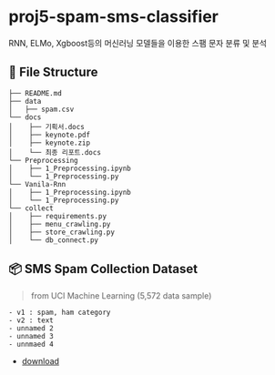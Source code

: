 # proj5-spam-sms-classifier
RNN, ELMo, Xgboost등의 머신러닝 모델들을 이용한 스팸 문자 분류 및 분석


## 📂 File Structure
```
├── README.md
├── data
│   ├── spam.csv
└── docs
│    ├── 기획서.docs
│    ├── keynote.pdf
│    ├── keynote.zip
│    └── 최종 리포트.docs
└── Preprocessing
│    ├── 1_Preprocessing.ipynb
│    └── 1_Preprocessing.py
└── Vanila-Rnn
│    ├── 1_Preprocessing.ipynb
│    └── 1_Preprocessing.py
└── collect
│    ├── requirements.py
│    ├── menu_crawling.py
│    ├── store_crawling.py
│    └── db_connect.py
```

## 📦 SMS Spam Collection Dataset
> from UCI Machine Learning (5,572 data sample)

```
- v1 : spam, ham category
- v2 : text
- unnamed 2
- unnamed 3
- unnmaed 4
```
- [download](https://www.kaggle.com/uciml/sms-spam-collection-dataset)

